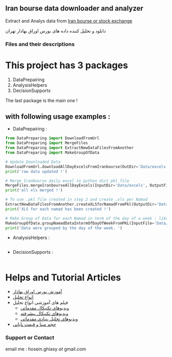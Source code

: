## Iran bourse data downloader and analyzer

Extract and Analys data from [Iran bourse or stock exchange](http://www.iranbourse.com/archive/)

دانلود و تحلیل کننده داده های بورس اوراق بهادار تهران

### Files and their descriptions

# This project has 3 packages 

1. DataPrepairing
2. AnalysisHelpers
3. DecisionSupports

The last package is the main one !


## with following usage examples :

- DataPrepairing : 
```python
from DataPreparing import DownloadFromUrl
from DataPreparing import MergeFiles
from DataPreparing import ExtractNewDataFilesFromAnother
from DataPreparing import MakeGroupOfData

# Update Downloaded Data
DownloadFromUrl.downloadAllDayExcelsFromIranbourse(OutDir='Data/excels')
print('raw data updated !')

# Merge Iranbourse daily excel to python dict pkl file
MergeFiles.mergeIranbourseAllDayExcels(InputDir='Data/excels', OutputFile="Data/AllData.pkl")
print('all xls merged !')

# To use .pkl file created in step 2 and create .xls per Namad
ExtractNewDataFilesFromAnother.createXLSforNamadFromPkl(OutputDir='Data/namads', InputFile='Data/AllData.pkl')
print('XLS for each namad has been created !')

# Make Group of Data for each Namad in term of the day of a week : like شنبه یا یکشنبه
MakeGroupOfData.groupNamadDataIntermOfDayOfWeekFromPKL(InputFile='Data/AllData.pkl', OutputDir='Data/namadsOnDayOfWeek')
print('Data were grouped by the day of the week. ')
```

- AnalysisHelpers :
```python

```

- DecisionSupports :
```python

```


# Helps and Tutorial Articles

- [آموزش بورس اوراق بهادار](http://tse.ir/amuzesh.html)
- [انواع تحلیل](http://tse.ir/cms/Portals/1/Amouzesh/33-ravesh%20haye%20tahlilpdf.pdf)
- فیلم های آموزشی انواع تحلیل
    - [ویدیوهای تکنیکال مقدماتی](https://www.aparat.com/video/video/listuser/username/agahex/usercat/84240)
    - [ویدیوهای تکنیکال پیشرفته](https://www.aparat.com/video/video/listuser/username/agahex/usercat/83118)
    - [ویدیوهای تحلیل بنیادی مقدماتی](https://www.aparat.com/video/video/listuser/username/agahex/usercat/83486)
- [حجم مبنا و قیمت پایانی](https://files.ershants.ir/fileserver/source/1062/%d8%ad%d8%ac%d9%85%20%d9%85%d8%a8%d9%86%d8%a7/%d8%ad%d8%ac%d9%85_%d9%85%d8%a8%d9%86%d8%a7.pdf)

### Support or Contact

email me : hosein.ghiasy _at_ gmail.com